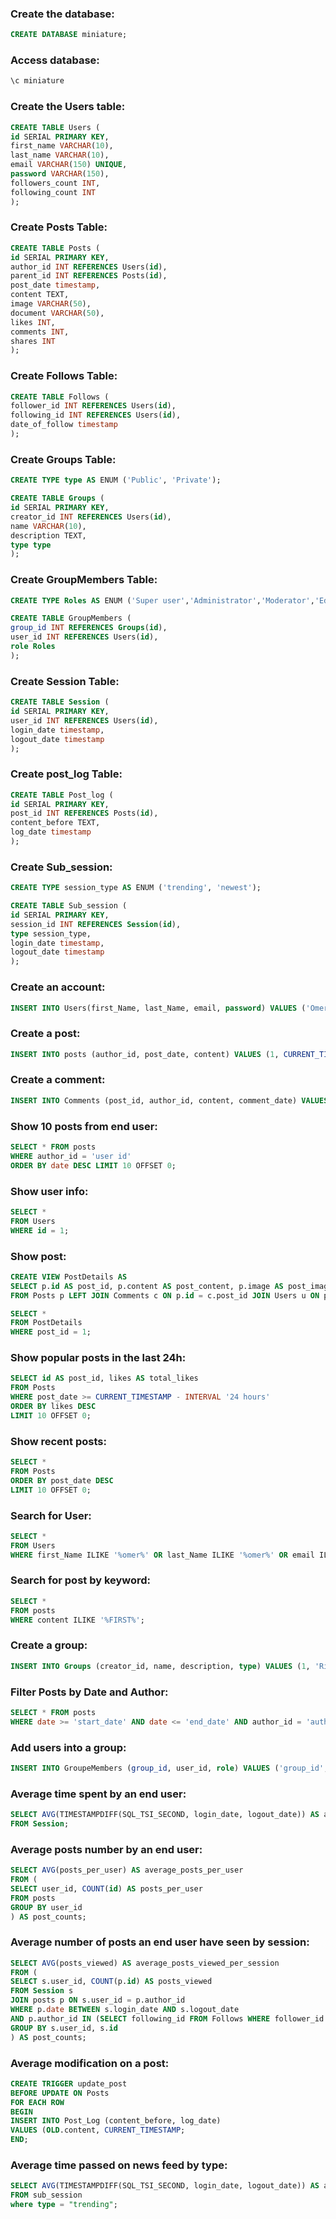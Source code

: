 ### Create the database:

```sql
CREATE DATABASE miniature;
```

### Access database:

```sql
\c miniature
```

### Create the Users table:

```sql
CREATE TABLE Users (
id SERIAL PRIMARY KEY,
first_name VARCHAR(10),
last_name VARCHAR(10),
email VARCHAR(150) UNIQUE,
password VARCHAR(150),
followers_count INT,
following_count INT
);
```

### Create Posts Table:

```sql
CREATE TABLE Posts (
id SERIAL PRIMARY KEY,
author_id INT REFERENCES Users(id),
parent_id INT REFERENCES Posts(id),
post_date timestamp,
content TEXT,
image VARCHAR(50),
document VARCHAR(50),
likes INT,
comments INT,
shares INT
);
```

### Create Follows Table:

```sql
CREATE TABLE Follows (
follower_id INT REFERENCES Users(id),
following_id INT REFERENCES Users(id),
date_of_follow timestamp
);
```

### Create Groups Table:

```sql
CREATE TYPE type AS ENUM ('Public', 'Private');

CREATE TABLE Groups (
id SERIAL PRIMARY KEY,
creator_id INT REFERENCES Users(id),
name VARCHAR(10),
description TEXT,
type type
);
```

### Create GroupMembers Table:

```sql
CREATE TYPE Roles AS ENUM ('Super user','Administrator','Moderator','Editor','Visitor');

CREATE TABLE GroupMembers (
group_id INT REFERENCES Groups(id),
user_id INT REFERENCES Users(id),
role Roles
);
```

### Create Session Table:

```sql
CREATE TABLE Session (
id SERIAL PRIMARY KEY,
user_id INT REFERENCES Users(id),
login_date timestamp,
logout_date timestamp
);
```

### Create post_log Table:

```sql
CREATE TABLE Post_log (
id SERIAL PRIMARY KEY,
post_id INT REFERENCES Posts(id),
content_before TEXT,
log_date timestamp
);
```

### Create Sub_session:

```sql
CREATE TYPE session_type AS ENUM ('trending', 'newest');

CREATE TABLE Sub_session (
id SERIAL PRIMARY KEY,
session_id INT REFERENCES Session(id),
type session_type,
login_date timestamp,
logout_date timestamp
);
```

### Create an account:

```sql
INSERT INTO Users(first_Name, last_Name, email, password) VALUES ('Omer', 'Hamad', 'omerhamad1o1@gmail.com', 'mypassword');
```

### Create a post:

```sql
INSERT INTO posts (author_id, post_date, content) VALUES (1, CURRENT_TIMESTAMP, 'This is a post');
```

### Create a comment:

```sql
INSERT INTO Comments (post_id, author_id, content, comment_date) VALUES (1, 1, 'new comment', CURRENT_TIMESTAMP);
```

### Show 10 posts from end user:

```sql
SELECT * FROM posts
WHERE author_id = 'user id' 
ORDER BY date DESC LIMIT 10 OFFSET 0;
```

### Show user info:

```sql
SELECT *
FROM Users
WHERE id = 1;
```

### Show post:

```sql
CREATE VIEW PostDetails AS 
SELECT p.id AS post_id, p.content AS post_content, p.image AS post_image, p.document AS post_document, p.likes AS post_likes, p.comments AS post_comments, c.id AS comment_id, c.content AS comment_content, c.likes AS comment_likes, u.id AS user_id, u.first_name AS user_first_name, u.last_name AS user_last_name 
FROM Posts p LEFT JOIN Comments c ON p.id = c.post_id JOIN Users u ON p.author_id = u.id;

SELECT *
FROM PostDetails
WHERE post_id = 1;
```

### Show popular posts in the last 24h:

```sql
SELECT id AS post_id, likes AS total_likes
FROM Posts
WHERE post_date >= CURRENT_TIMESTAMP - INTERVAL '24 hours'
ORDER BY likes DESC
LIMIT 10 OFFSET 0;
```

### Show recent posts:

```sql
SELECT *
FROM Posts
ORDER BY post_date DESC
LIMIT 10 OFFSET 0;
```

### Search for User:

```sql
SELECT * 
FROM Users
WHERE first_Name ILIKE '%omer%' OR last_Name ILIKE '%omer%' OR email ILIKE '%omer%';
```

### Search for post by keyword:

```sql
SELECT *
FROM posts
WHERE content ILIKE '%FIRST%';
```

### Create a group:

```sql
INSERT INTO Groups (creator_id, name, description, type) VALUES (1, 'Rick', 'You still have the right to take Anything you want seriously !!', 'Public');
```

### Filter Posts by Date and Author:

```sql
SELECT * FROM posts
WHERE date >= 'start_date' AND date <= 'end_date' AND author_id = 'author_id';
```

### Add users into a group:

```sql
INSERT INTO GroupeMembers (group_id, user_id, role) VALUES ('group_id', 'user_id', 'role');
```

### Average time spent by an end user:

```sql
SELECT AVG(TIMESTAMPDIFF(SQL_TSI_SECOND, login_date, logout_date)) AS average_session_duration
FROM Session;
```

### Average posts number by an end user:

```sql
SELECT AVG(posts_per_user) AS average_posts_per_user
FROM (
SELECT user_id, COUNT(id) AS posts_per_user
FROM posts
GROUP BY user_id
) AS post_counts;
```

### Average number of posts an end user have seen by session:

```sql
SELECT AVG(posts_viewed) AS average_posts_viewed_per_session
FROM (
SELECT s.user_id, COUNT(p.id) AS posts_viewed
FROM Session s
JOIN posts p ON s.user_id = p.author_id
WHERE p.date BETWEEN s.login_date AND s.logout_date
AND p.author_id IN (SELECT following_id FROM Follows WHERE follower_id = s.user_id)
GROUP BY s.user_id, s.id
) AS post_counts;
```

### Average modification on a post:

```sql
CREATE TRIGGER update_post
BEFORE UPDATE ON Posts
FOR EACH ROW
BEGIN
INSERT INTO Post_Log (content_before, log_date)
VALUES (OLD.content, CURRENT_TIMESTAMP;
END;
```

### Average time passed on news feed by type:

```sql
SELECT AVG(TIMESTAMPDIFF(SQL_TSI_SECOND, login_date, logout_date)) AS average_session_duration
FROM sub_session
where type = "trending";
```
